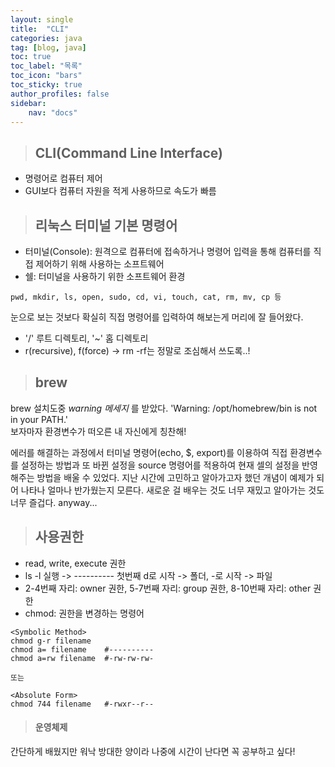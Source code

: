 ```yaml
---
layout: single
title:  "CLI"
categories: java
tag: [blog, java]
toc: true
toc_label: "목록"
toc_icon: "bars"
toc_sticky: true
author_profiles: false
sidebar:
    nav: "docs"
---  
```



> ## CLI(Command Line Interface)

- 명령어로 컴퓨터 제어
- GUI보다 컴퓨터 자원을 적게 사용하므로 속도가 빠름

> ## 리눅스 터미널 기본 명령어

- 터미널(Console): 원격으로 컴퓨터에 접속하거나 명령어 입력을 통해 컴퓨터를 직접 제어하기 위해 사용하는 소프트웨어
- 쉘: 터미널을 사용하기 위한 소프트웨어 환경
```
pwd, mkdir, ls, open, sudo, cd, vi, touch, cat, rm, mv, cp 등
```
눈으로 보는 것보다 확실히 직접 명령어를 입력하여 해보는게 머리에 잘 들어왔다.  
- '/' 루트 디렉토리, '~' 홈 디렉토리
- r(recursive), f(force) -> rm -rf는 정말로 조심해서 쓰도록..!  

> ## brew 

brew 설치도중 *warning 메세지* 를 받았다.
'Warning: /opt/homebrew/bin is not in your PATH.'  
보자마자 환경변수가 떠오른 내 자신에게 칭찬해!  

에러를 해결하는 과정에서 터미널 명령어(echo, $, export)를 이용하여 직접 환경변수를 설정하는 방법과 또 바뀐 설정을 source 명령어를 적용하여 현재 셀의 설정을 반영해주는 방법을 배울 수 있었다. 
지난 시간에 고민하고 알아가고자 했던 개념이 예제가 되어 나타나 얼마나 반가웠는지 모른다. 새로운 걸 배우는 것도 너무 재밌고 알아가는 것도 너무 즐겁다. anyway...

> ## 사용권한

- read, write, execute 권한
- ls -l 실행 -> ---------- 첫번째 d로 시작 -> 폴더, -로 시작 -> 파일
- 2-4번째 자리: owner 권한, 5-7번째 자리: group 권한, 8-10번째 자리: other 권한
- chmod: 권한을 변경하는 명령어


```
<Symbolic Method>
chmod g-r filename   
chmod a= filename    #----------
chmod a=rw filename  #-rw-rw-rw-

또는

<Absolute Form>
chmod 744 filename   #-rwxr--r-- 
```

> #### 운영체제

간단하게 배웠지만 워낙 방대한 양이라 나중에 시간이 난다면 꼭 공부하고 싶다!



